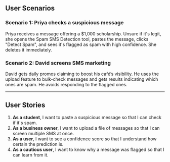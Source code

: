 ##  User Scenarios

### Scenario 1: Priya checks a suspicious message
Priya receives a message offering a $1,000 scholarship. Unsure if it's legit, she opens the Spam SMS Detection tool, pastes the message, clicks "Detect Spam", and sees it's flagged as spam with high confidence. She deletes it immediately.

### Scenario 2: David screens SMS marketing
David gets daily promos claiming to boost his café’s visibility. He uses the upload feature to bulk-check messages and gets results indicating which ones are spam. He avoids responding to the flagged ones.

---

##  User Stories

1. **As a student**, I want to paste a suspicious message so that I can check if it's spam.
2. **As a business owner**, I want to upload a file of messages so that I can screen multiple SMS at once.
3. **As a user**, I want to see a confidence score so that I understand how certain the prediction is.
4. **As a cautious user**, I want to know why a message was flagged so that I can learn from it.
